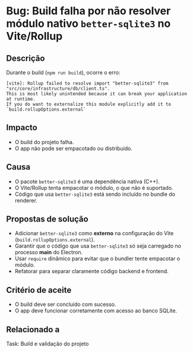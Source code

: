 # Bug: Build falha por não resolver módulo nativo `better-sqlite3` no Vite/Rollup

## Descrição
Durante o build (`npm run build`), ocorre o erro:

```
[vite]: Rollup failed to resolve import "better-sqlite3" from "src/core/infrastructure/db/client.ts".
This is most likely unintended because it can break your application at runtime.
If you do want to externalize this module explicitly add it to
`build.rollupOptions.external`
```

## Impacto
- O build do projeto falha.
- O app não pode ser empacotado ou distribuído.

## Causa
- O pacote `better-sqlite3` é uma dependência nativa (C++).
- O Vite/Rollup tenta empacotar o módulo, o que não é suportado.
- Código que usa `better-sqlite3` está sendo incluído no bundle do renderer.

## Propostas de solução
- Adicionar `better-sqlite3` como **externo** na configuração do Vite (`build.rollupOptions.external`).
- Garantir que o código que usa `better-sqlite3` só seja carregado no processo **main** do Electron.
- Usar `require` dinâmico para evitar que o bundler tente empacotar o módulo.
- Refatorar para separar claramente código backend e frontend.

## Critério de aceite
- O build deve ser concluído com sucesso.
- O app deve funcionar corretamente com acesso ao banco SQLite.

## Relacionado a
Task: Build e validação do projeto
